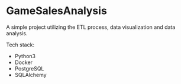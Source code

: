# GameSalesAnalysis
A simple project utilizing the ETL process, data visualization and data analysis.

Tech stack:
- Python3
- Docker
- PostgreSQL
- SQLAlchemy
